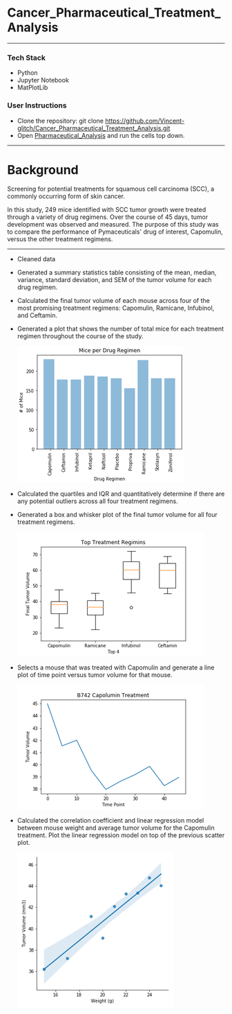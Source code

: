 # Cancer_Pharmaceutical_Treatment_Analysis
- - -
### Tech Stack
* Python
* Jupyter Notebook
* MatPlotLib

### User Instructions
* Clone the repository: git clone https://github.com/Vincent-glitch/Cancer_Pharmaceutical_Treatment_Analysis.git
* Open [Pharmaceutical_Analysis](notebooks/Pharmaceutical_Analysis.ipynb) and run the cells top down.
- - -
# Background
Screening for potential treatments for squamous cell carcinoma (SCC), a commonly occurring form of skin cancer.

In this study, 249 mice identified with SCC tumor growth were treated through a variety of drug regimens. Over the course of 45 days, tumor development was observed and measured. The purpose of this study was to compare the performance of Pymaceuticals' drug of interest, Capomulin, versus the other treatment regimens. 
- - -

* Cleaned data 

* Generated a summary statistics table consisting of the mean, median, variance, standard deviation, and SEM of the tumor volume for each drug regimen.

* Calculated the final tumor volume of each mouse across four of the most promising treatment regimens: Capomulin, Ramicane, Infubinol, and Ceftamin. 

* Generated a plot that shows the number of total mice for each treatment regimen throughout the course of the study.

    ![mice_count_per_regimen](output/mice-count-per-regimen.png)
    
* Calculated the quartiles and IQR and quantitatively determine if there are any potential outliers across all four treatment regimens.
* Generated a box and whisker plot of the final tumor volume for all four treatment regimens.

    ![boxplot-tumor-volume](output/boxplot-tumor-volume.png)

* Selects a mouse that was treated with Capomulin and generate a line plot of time point versus tumor volume for that mouse.

    ![line-mouses185_tumor_vs_time](output/line-mouse-b742.png)

* Calculated the correlation coefficient and linear regression model between mouse weight and average tumor volume for the Capomulin treatment. Plot the linear regression model on top of the previous scatter plot.

    ![linreg-capomulin_weight_vs_volume](output/linreg-capomulin_weight_vs_volume.png)
    
